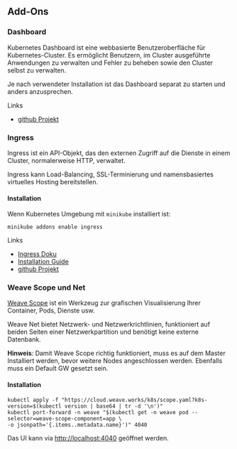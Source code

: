 Add-Ons
-------

### Dashboard

Kubernetes Dashboard ist eine webbasierte Benutzeroberfläche für Kubernetes-Cluster. Es ermöglicht Benutzern, im Cluster ausgeführte Anwendungen zu verwalten und Fehler zu beheben sowie den Cluster selbst zu verwalten.

Je nach verwendeter Installation ist das Dashboard separat zu starten und anders anzusprechen.

Links

* [github Projekt](https://github.com/kubernetes/dashboard)

### Ingress

Ingress ist ein API-Objekt, das den externen Zugriff auf die Dienste in einem Cluster, normalerweise HTTP, verwaltet.

Ingress kann Load-Balancing, SSL-Terminierung und namensbasiertes virtuelles Hosting bereitstellen.

#### Installation

Wenn Kubernetes Umgebung mit `minikube` installiert ist:

	minikube addons enable ingress
	
Links

* [Ingress Doku](https://kubernetes.io/docs/concepts/services-networking/ingress/)
* [Installation Guide](https://github.com/kubernetes/ingress-nginx/blob/master/deploy/README.md)
* [github Projekt](https://github.com/kubernetes/ingress-nginx)

### Weave Scope und Net

[Weave Scope](https://www.weave.works/) ist ein Werkzeug zur grafischen Visualisierung Ihrer Container, Pods, Dienste usw.

Weave Net bietet Netzwerk- und Netzwerkrichtlinien, funktioniert auf beiden Seiten einer Netzwerkpartition und benötigt keine externe Datenbank.

**Hinweis**: Damit Weave Scope richtig funktioniert, muss es auf dem Master Installiert werden, bevor weitere Nodes angeschlossen werden. Ebenfalls muss ein Default GW gesetzt sein.

#### Installation

	kubectl apply -f "https://cloud.weave.works/k8s/scope.yaml?k8s-version=$(kubectl version | base64 | tr -d '\n')"
	kubectl port-forward -n weave "$(kubectl get -n weave pod --selector=weave-scope-component=app \
	-o jsonpath='{.items..metadata.name}')" 4040


Das UI kann via [http://localhost:4040](http://localhost:4040) geöffnet werden.
